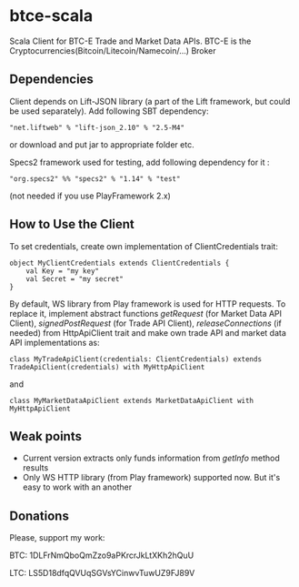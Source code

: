 btce-scala
==========

Scala Client for BTC-E Trade and Market Data APIs. BTC-E is the Cryptocurrencies(Bitcoin/Litecoin/Namecoin/...) Broker

Dependencies
------------

Client depends on Lift-JSON library (a part of the Lift framework, but could be used separately). Add following SBT dependency:

`"net.liftweb" % "lift-json_2.10" % "2.5-M4"`

or download and put jar to appropriate folder etc.


Specs2 framework used for testing, add following dependency for it :

`"org.specs2" %% "specs2" % "1.14" % "test"`

(not needed if you use PlayFramework 2.x)

How to Use the Client
---------------------

To set credentials, create own implementation of ClientCredentials trait:

    object MyClientCredentials extends ClientCredentials {
        val Key = "my key"
        val Secret = "my secret"
    }

By default, WS library from Play framework is used for HTTP requests. To replace 
it, implement abstract functions *getRequest* (for Market Data API Client), *signedPostRequest* (for Trade API Client), *releaseConnections* (if needed) from HttpApiClient trait
and make own trade API and market data API implementations as:

`class MyTradeApiClient(credentials: ClientCredentials) extends TradeApiClient(credentials) with MyHttpApiClient`

and

`class MyMarketDataApiClient extends MarketDataApiClient with MyHttpApiClient`



Weak points
-----------

* Current version extracts only funds information from *getInfo* method results
* Only WS HTTP library (from Play framework) supported now. But it's easy to work with an another

Donations
---------

Please, support my work:

BTC: 1DLFrNmQboQmZzo9aPKrcrJkLtXKh2hQuU

LTC: LS5D18dfqQVUqSGVsYCinwvTuwUZ9FJ89V

